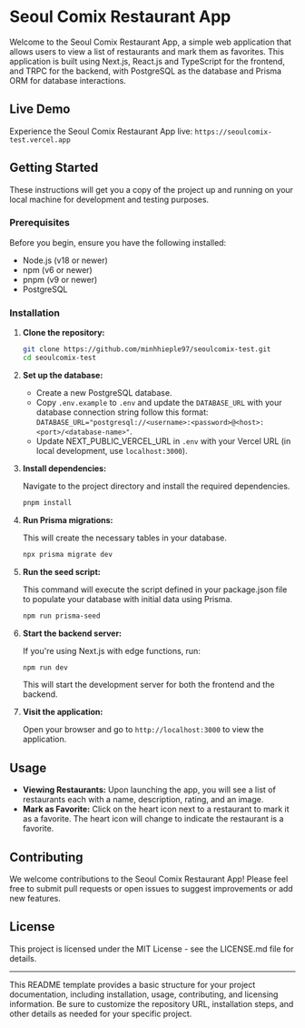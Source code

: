 # Seoul Comix Restaurant App

Welcome to the Seoul Comix Restaurant App, a simple web application that allows users to view a list of restaurants and mark them as favorites. This application is built using Next.js, React.js and TypeScript for the frontend, and TRPC for the backend, with PostgreSQL as the database and Prisma ORM for database interactions.

## Live Demo

Experience the Seoul Comix Restaurant App live: `https://seoulcomix-test.vercel.app`

## Getting Started

These instructions will get you a copy of the project up and running on your local machine for development and testing purposes.

### Prerequisites

Before you begin, ensure you have the following installed:

- Node.js (v18 or newer)
- npm (v6 or newer)
- pnpm (v9 or newer)
- PostgreSQL

### Installation

1. **Clone the repository:**

   ```bash
   git clone https://github.com/minhhieple97/seoulcomix-test.git
   cd seoulcomix-test
   ```

2. **Set up the database:**

   - Create a new PostgreSQL database.
   - Copy `.env.example` to `.env` and update the `DATABASE_URL` with your database connection string follow this format: `DATABASE_URL="postgresql://<username>:<password>@<host>:<port>/<database-name>"`.
   - Update NEXT_PUBLIC_VERCEL_URL in `.env` with your Vercel URL (in local development, use `localhost:3000`).

3. **Install dependencies:**

   Navigate to the project directory and install the required dependencies.

   ```bash
   pnpm install
   ```

4. **Run Prisma migrations:**

   This will create the necessary tables in your database.

   ```bash
   npx prisma migrate dev
   ```

5. **Run the seed script:**

   This command will execute the script defined in your package.json file to populate your database with initial data using Prisma.

   ```bash
   npm run prisma-seed
   ```

6. **Start the backend server:**

   If you're using Next.js with edge functions, run:

   ```bash
   npm run dev
   ```

   This will start the development server for both the frontend and the backend.

7. **Visit the application:**

   Open your browser and go to `http://localhost:3000` to view the application.

## Usage

- **Viewing Restaurants:** Upon launching the app, you will see a list of restaurants each with a name, description, rating, and an image.
- **Mark as Favorite:** Click on the heart icon next to a restaurant to mark it as a favorite. The heart icon will change to indicate the restaurant is a favorite.

## Contributing

We welcome contributions to the Seoul Comix Restaurant App! Please feel free to submit pull requests or open issues to suggest improvements or add new features.

## License

This project is licensed under the MIT License - see the LICENSE.md file for details.

---

This README template provides a basic structure for your project documentation, including installation, usage, contributing, and licensing information. Be sure to customize the repository URL, installation steps, and other details as needed for your specific project.
